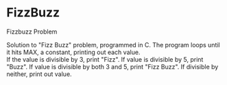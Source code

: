 FizzBuzz
========

Fizzbuzz Problem

Solution to "Fizz Buzz" problem, programmed in C.  The program loops until it hits MAX, a constant, printing out each value.  
If the value is divisible by 3, print "Fizz".  If value is divisible by 5, print "Buzz".  If value is divisible by both 3 and 5, print "Fizz Buzz".  If divisible by neither, print out value.
